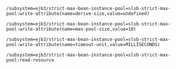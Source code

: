 

`/subsystem=ejb3/strict-max-bean-instance-pool=slsb-strict-max-pool:write-attribute(name=derive-size,value=undefined)`

`/subsystem=ejb3/strict-max-bean-instance-pool=slsb-strict-max-pool:write-attribute(name=max-pool-size,value=10)`

`/subsystem=ejb3/strict-max-bean-instance-pool=slsb-strict-max-pool:write-attribute(name=timeout-unit,value=MILLISECONDS)`

`/subsystem=ejb3/strict-max-bean-instance-pool=slsb-strict-max-pool:read-resource`
